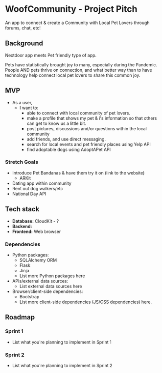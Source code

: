 # WoofCommunity - Project Pitch
An app to connect & create a Community with Local Pet Lovers through forums, chat, etc! 

## Background

Nextdoor app meets Pet friendly type of app.

Pets have statistically brought joy to many, especially during the Pandemic.
People AND pets thrive on connection, and what better way than to have technology help connect local pet lovers to share this common joy. 

## MVP

- As a user,
    - I want to:
        - able to connect with local community of pet lovers.
        - make a profile that shows my pet & i's information so that others can get to know us a little bit.
        - post pictures, discussions and/or questions within the local community
        -  add friends, and use direct messaging.
        - search for local events and pet friendly places using Yelp API
        - find adoptable dogs using AdoptAPet API

### Stretch Goals

- Introduce Pet Bandanas & have them try it on (link to the website)
    - ARKit
- Dating app within community 
- Rent out dog walkers/etc 
- National Day API


## Tech stack

- **Database:** CloudKit - ? 
- **Backend:**  
- **Frontend:** Web browser

### Dependencies

- Python packages:
  - SQLAlchemy ORM
  - Flask
  - Jinja
  - List more Python packages here
- APIs/external data sources:
  - List external data sources here
- Browser/client-side dependencies:
  - Bootstrap
  - List more client-side dependencies (JS/CSS dependencies) here.

## Roadmap

### Sprint 1

- List what you're planning to implement in Sprint 1

### Sprint 2

- List what you're planning to implement in Sprint 2
